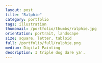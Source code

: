 ```yaml
---
layout: post
title: "Ralphie"
category: portfolio
tags: illustration
thumbnail: /portfolio/thumbs/ralphie.jpg
orientation: portrait, landscape
size: square, letter, tabloid
full: /portfolio/full/ralphie.png
medium: Digital Painting
description: I triple dog dare ya'.
---
```

